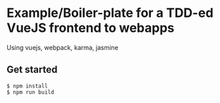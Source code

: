 # Example/Boiler-plate for a TDD-ed VueJS frontend to webapps

Using vuejs, webpack, karma, jasmine

## Get started

```
$ npm install
$ npm run build
```
